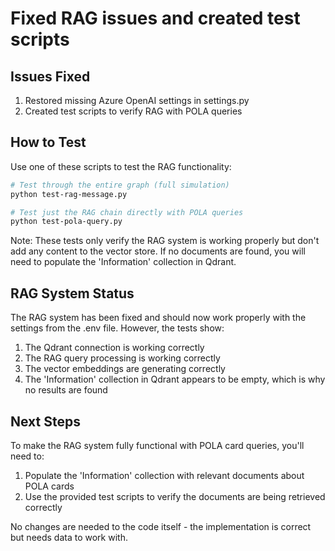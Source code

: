 # Fixed RAG issues and created test scripts

## Issues Fixed

1. Restored missing Azure OpenAI settings in settings.py
2. Created test scripts to verify RAG with POLA queries

## How to Test

Use one of these scripts to test the RAG functionality:

```bash
# Test through the entire graph (full simulation)
python test-rag-message.py

# Test just the RAG chain directly with POLA queries
python test-pola-query.py
```

Note: These tests only verify the RAG system is working properly but don't add any content to the vector store. If no documents are found, you will need to populate the 'Information' collection in Qdrant.

## RAG System Status

The RAG system has been fixed and should now work properly with the settings from the .env file. However, the tests show:

1. The Qdrant connection is working correctly
2. The RAG query processing is working correctly
3. The vector embeddings are generating correctly
4. The 'Information' collection in Qdrant appears to be empty, which is why no results are found

## Next Steps

To make the RAG system fully functional with POLA card queries, you'll need to:

1. Populate the 'Information' collection with relevant documents about POLA cards
2. Use the provided test scripts to verify the documents are being retrieved correctly

No changes are needed to the code itself - the implementation is correct but needs data to work with.
